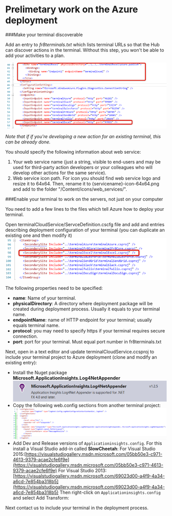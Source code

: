 # Prelimetary work on the Azure deployment

###Make your terminal discoverable

Add an entry to *fr8terminals.txt* which lists terminal URLs so that the Hub can discover actions in the terminal. Without this step, you won't be able to add your activities to a plan.
 
![](../../../../Docs/img/TerminalDeveloping-DeployingToAzure.md-1.png)

*Note that if if you're developing a new action for an existing terminal, this can be already done.*

You should specify the following information about web service: 

1. Your web service name (just a string, visible to end-users and may be used for third-party action developers or your colleagues who will develop other actions for the same service).
2. Web service icon path. For icon you should find web service logo and resize it to 64x64. Then, rename it to {servicename}-icon-64x64.png and add to the folder "/Content/icons/web_services/".

###Enable your terminal to work on the servers, not just on your computer

You need to add a few lines to the files which tell Azure how to deploy your terminal.

Open terminalCloudService/ServceDefinition.cscfg file and add <Site> and <InputEndpoint> entries describing deployment configuration of your terminal (you can duplicate an existing one and then modify it)
![](../../../../Docs/img/TerminalDeveloping-DeployingToAzure.md-2.png)

The following properties need to be specified:
- **name**: Name of your terminal. 
-  **physicalDirectory**: A directory where deployment package will be created during deployment process. Usually it equals to your terminal name. 
-  **endpointName**: name of HTTP endpoint for your terminal; usually equals terminal name. 
-  **protocol**: you may need to specify https if your terminal requires secure connection. 
-  **port**: port for your terminal. Must equal port number in fr8terminals.txt


 Next, open in a text editor and update terminalCloudService.ccsproj to include your terminal project to Azure deployment (clone and modify an existing entry):
 - Install the Nuget package **Microsoft.ApplicationInsights.Log4NetAppender**
 ![](../../../../Docs/img/TerminalDeveloping-DeployingToAzure.md-3.png)
 - Copy the following web.config sections from another terminal project:  
  ![](../../../../Docs/img/TerminalDeveloping-DeployingToAzure.md-4.png)
 -  Add Dev and Release versions of `Applicationinsights.config`. For this install a Visual Studio add-in called **SlowCheetah**:
For Visual Studio 2015:[https://visualstudiogallery.msdn.microsoft.com/05bb50e3-c971-4613-9379-acae2cfe6f9e](https://visualstudiogallery.msdn.microsoft.com/05bb50e3-c971-4613-9379-acae2cfe6f9e)
For Visual Studio 2013: [https://visualstudiogallery.msdn.microsoft.com/69023d00-a4f9-4a34-a6cd-7e854ba318b5](https://visualstudiogallery.msdn.microsoft.com/69023d00-a4f9-4a34-a6cd-7e854ba318b5)
Then right-click on `Applicationinsights.config` and select Add Transform:
 
Next contact us to include your terminal in the deployment process.